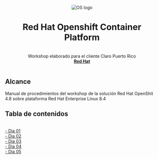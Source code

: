 <p align="center"><img src="https://github.com/workshopopennova/workshopclaro/blob/main/images/os000.png?raw=true" alt="OS logo">
</p>
<h1 align="center">Red Hat Openshift Container Platform</h1>
<p align="center">
<br>Workshop elaborado para el cliente Claro Puerto Rico
  <br><a href="https://www.redhat.com"><strong>Red Hat</strong></a>
  <br>
  <br>
</p>


<h2>Alcance</h2>

Manual de procedimientos del workshop de la solución Red Hat OpenShit 4.8 sobre plataforma Red Hat Enterprise Linux 8.4

<h2>Tabla de contenidos</h2>
<br><a href="os01">- Dia 01</a>
<br><a href="os01">- Dia 02</a>
<br><a href="os01">- Dia 03</a>
<br><a href="os01">- Dia 04</a>
<br><a href="os01">- Dia 05</a>